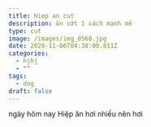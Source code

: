 ```yaml
---
title: Hiep an cut
description: ăn cứt 1 cách mạnh mẽ
type: cut
image: /images/img_0560.jpg
date: 2020-11-06T04:38:00.811Z
categories:
  - hjhj
  - ""
tags:
  - dog
draft: false
---
```

ngày hôm nay Hiệp ăn hơi nhiều nên hơi